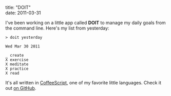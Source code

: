 title: "DOIT"  
date: 2011-03-31

I've been working on a little app called **DOIT** to manage my daily goals from the command line. Here's my list from yesterday:

    > doit yesterday

    Wed Mar 30 2011

    _ create
    X exercise
    X meditate
    X practice
    X read

It's all written in [CoffeeScript][cfs], one of my favorite little languages. Check it out [on GitHub][ghb].

  [cfs]: http://jashkenas.github.com/coffee-script/
  [ghb]: https://github.com/dce/doit
